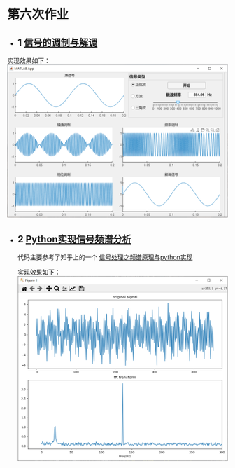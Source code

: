 # **第六次作业**
- ## 1 [信号的调制与解调](mod_afp.mlapp)

实现效果如下：
![](image/../images/matlabsignal.png)

- ## 2 [Python实现信号频谱分析](spectral_analysis_2.0.py)
  代码主要参考了知乎上的一个 [信号处理之频谱原理与python实现](https://zhuanlan.zhihu.com/p/150709566)

  实现效果如下：
  ![](image/../images/pysignal.png)
